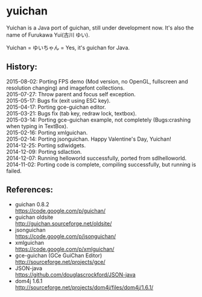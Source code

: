 ﻿yuichan
=======

Yuichan is a Java port of guichan, still under development now. It's also the name of Furukawa Yui(古川 ゆい).  

Yuichan = ゆいちゃん = Yes, it's guichan for Java.  

## History:  
2015-08-02: Porting FPS demo (Mod version, no OpenGL, fullscreen and resolution changing) and imagefont collections.    
2015-07-27: Throw parent and focus self exception.    
2015-05-17: Bugs fix (exit using ESC key).   
2015-04-17: Porting gce-guichan editor.    
2015-03-21: Bugs fix (tab key, redraw lock, textbox).   
2015-03-14: Porting gce-guichan example, not completely (Bugs:crashing when typing in TextBox).   
2015-02-16: Porting xmlguichan.  
2015-02-14: Porting jsonguichan. Happy Valentine's Day, Yuichan!    
2014-12-25: Porting sdlwidgets.  
2014-12-09: Porting sdlaction.  
2014-12-07: Running helloworld successfully, ported from sdlhelloworld.  
2014-11-02: Porting code is complete, compiling successfully, but running is failed.  

## References:  
* guichan 0.8.2  
https://code.google.com/p/guichan/  
* guichan oldsite  
http://guichan.sourceforge.net/oldsite/  
* jsonguichan  
https://code.google.com/p/jsonguichan/  
* xmlguichan  
https://code.google.com/p/xmlguichan/  
* gce-guichan (GCe GuiChan Editor)  
http://sourceforge.net/projects/gce/  
* JSON-java  
https://github.com/douglascrockford/JSON-java  
* dom4j 1.6.1  
http://sourceforge.net/projects/dom4j/files/dom4j/1.6.1/  

